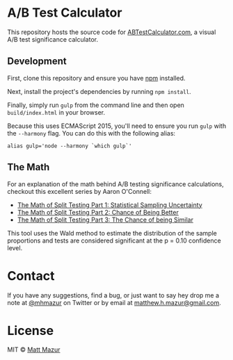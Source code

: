 # A/B Test Calculator

This repository hosts the source code for [ABTestCalculator.com](http://www.abtestcalculator.com), a visual A/B test significance calculator.

## Development

First, clone this repository and ensure you have [npm](https://github.com/npm/npm) installed.

Next, install the project's dependencies by running `npm install`.

Finally, simply run `gulp` from the command line and then open `build/index.html` in your browser.

Because this uses ECMAScript 2015, you'll need to ensure you run `gulp` with the `--harmony` flag. You can do this with the following alias:

```alias gulp='node --harmony `which gulp`'```

## The Math

For an explanation of the math behind A/B testing significance calculations, checkout this excellent series by Aaron O'Connell:

* [The Math of Split Testing Part 1: Statistical Sampling Uncertainty](http://blog.42floors.com/math-split-testing-part-1-statistical-sampling-uncertainty/)
* [The Math of Split Testing Part 2: Chance of Being Better](http://blog.42floors.com/math-split-testing-part-2-chance-better/)
* [The Math of Split Testing Part 3: The Chance of being Similar](http://blog.42floors.com/math-split-testing-part-3-chance-similar/)

This tool uses the Wald method to estimate the distribution of the sample proportions and tests are considered significant at the p = 0.10 confidence level.

# Contact

If you have any suggestions, find a bug, or just want to say hey drop me a note at [@mhmazur](https://twitter.com/mhmazur) on Twitter or by email at matthew.h.mazur@gmail.com.

# License

MIT © [Matt Mazur](http://mattmazur.com)
